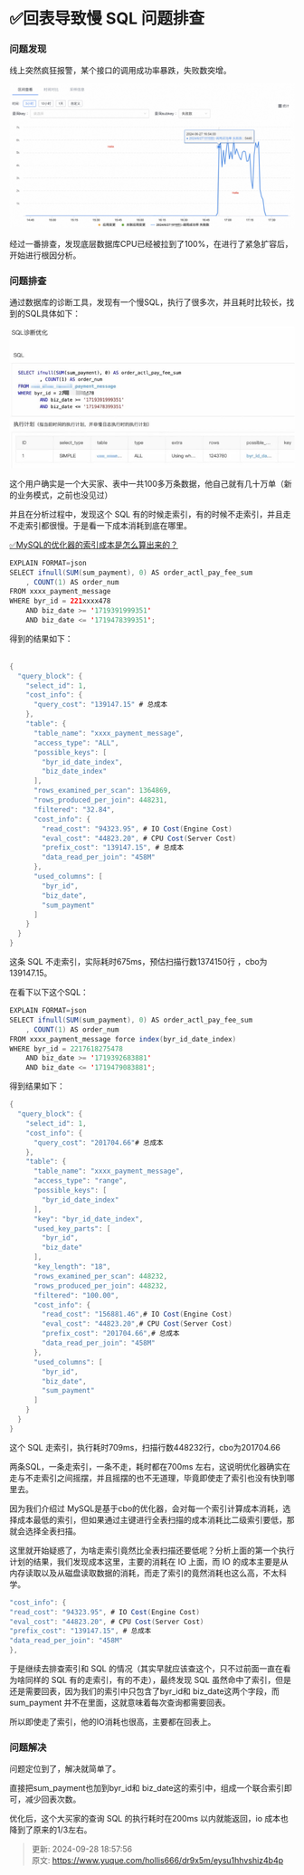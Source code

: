 # ✅回表导致慢 SQL 问题排查

### 问题发现


线上突然疯狂报警，某个接口的调用成功率暴跌，失败数突增。



![1722059859328-3ded9508-0e3c-43df-9601-5b86283d8918.png](./img/N1m-NEbx3r_bx9AT/1722059859328-3ded9508-0e3c-43df-9601-5b86283d8918-578275.png)



经过一番排查，发现底层数据库CPU已经被拉到了100%，在进行了紧急扩容后，开始进行根因分析。



### 问题排查


通过数据库的诊断工具，发现有一个慢SQL，执行了很多次，并且耗时比较长，找到的SQL具体如下：

![1722060338409-e3cd2159-3007-4964-87c8-b676faf91d3e.png](./img/N1m-NEbx3r_bx9AT/1722060338409-e3cd2159-3007-4964-87c8-b676faf91d3e-547421.png)



这个用户确实是一个大买家、表中一共100多万条数据，他自己就有几十万单（新的业务模式，之前也没见过）



并且在分析过程中，发现这个 SQL 有的时候走索引，有的时候不走索引，并且走不走索引都很慢。于是看一下成本消耗到底在哪里。



[✅MySQL的优化器的索引成本是怎么算出来的？](https://www.yuque.com/hollis666/dr9x5m/waruyhds7gcn6srf)



```java
EXPLAIN FORMAT=json
SELECT ifnull(SUM(sum_payment), 0) AS order_actl_pay_fee_sum
	, COUNT(1) AS order_num
FROM xxxx_payment_message
WHERE byr_id = 221xxxx478
	AND biz_date >= '1719391999351'
	AND biz_date <= '1719478399351'; 
```



得到的结果如下：



```java

{
  "query_block": {
    "select_id": 1,
    "cost_info": {
      "query_cost": "139147.15" # 总成本
    },
    "table": {
      "table_name": "xxxx_payment_message",
      "access_type": "ALL",
      "possible_keys": [
        "byr_id_date_index",
        "biz_date_index"
      ],
      "rows_examined_per_scan": 1364869,
      "rows_produced_per_join": 448231,
      "filtered": "32.84",
      "cost_info": {
        "read_cost": "94323.95", # IO Cost(Engine Cost)
        "eval_cost": "44823.20", # CPU Cost(Server Cost)
        "prefix_cost": "139147.15", # 总成本
        "data_read_per_join": "458M"
      },
      "used_columns": [
        "byr_id",
        "biz_date",
        "sum_payment"
      ]
    }
  }
}
```



这条 SQL 不走索引，实际耗时675ms，预估扫描行数1374150行 ，cbo为139147.15。



在看下以下这个SQL：



```java
EXPLAIN FORMAT=json
SELECT ifnull(SUM(sum_payment), 0) AS order_actl_pay_fee_sum
	, COUNT(1) AS order_num
FROM xxxx_payment_message force index(byr_id_date_index)
WHERE byr_id = 2217618275478
	AND biz_date >= '1719392683881'
	AND biz_date <= '1719479083881'; 
```



得到结果如下：



```java
{
  "query_block": {
    "select_id": 1,
    "cost_info": {
      "query_cost": "201704.66"# 总成本
    },
    "table": {
      "table_name": "xxxx_payment_message",
      "access_type": "range",
      "possible_keys": [
        "byr_id_date_index"
      ],
      "key": "byr_id_date_index",
      "used_key_parts": [
        "byr_id",
        "biz_date"
      ],
      "key_length": "18",
      "rows_examined_per_scan": 448232,
      "rows_produced_per_join": 448232,
      "filtered": "100.00",
      "cost_info": {
        "read_cost": "156881.46",# IO Cost(Engine Cost)
        "eval_cost": "44823.20",# CPU Cost(Server Cost)
        "prefix_cost": "201704.66",# 总成本
        "data_read_per_join": "458M"
      },
      "used_columns": [
        "byr_id",
        "biz_date",
        "sum_payment"
      ]
    }
  }
}
```



这个 SQL 走索引，执行耗时709ms，扫描行数448232行，cbo为201704.66



两条SQL，一条走索引，一条不走，耗时都在700ms 左右，这说明优化器确实在走与不走索引之间摇摆，并且摇摆的也不无道理，毕竟即使走了索引也没有快到哪里去。



因为我们介绍过 MySQL是基于cbo的优化器，会对每一个索引计算成本消耗，选择成本最低的索引，但如果通过主键进行全表扫描的成本消耗比二级索引要低，那就会选择全表扫描。



这里就开始疑惑了，为啥走索引竟然比全表扫描还要低呢？分析上面的第一个执行计划的结果，我们发现成本这里，主要的消耗在 IO 上面，而 IO 的成本主要是从内存读取以及从磁盘读取数据的消耗，而走了索引的竟然消耗也这么高，不太科学。



```java
"cost_info": {
"read_cost": "94323.95", # IO Cost(Engine Cost)
"eval_cost": "44823.20", # CPU Cost(Server Cost)
"prefix_cost": "139147.15", # 总成本
"data_read_per_join": "458M"
},
```



于是继续去排查索引和 SQL 的情况（其实早就应该查这个，只不过前面一直在看为啥同样的 SQL 有的走索引，有的不走），最终发现 SQL 虽然命中了索引，但是还是需要回表，因为我们的索引中只包含了byr_id和 biz_date这两个字段，而 sum_payment 并不在里面，这就意味着每次查询都需要回表。



所以即使走了索引，他的IO消耗也很高，主要都在回表上。



### 问题解决


问题定位到了，解决就简单了。



直接把sum_payment也加到byr_id和 biz_date这的索引中，组成一个联合索引即可，减少回表次数。



优化后，这个大买家的查询 SQL 的执行耗时在200ms 以内就能返回，io 成本也降到了原来的1/3左右。



> 更新: 2024-09-28 18:57:56  
> 原文: <https://www.yuque.com/hollis666/dr9x5m/eysu1hhvshiz4b4p>